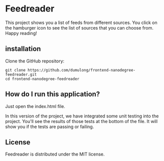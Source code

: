 # Feedreader

This project shows you a list of feeds from different sources.  You click on the hamburger icon to see the list of sources that you can choose from. Happy reading!

## installation

Clone the GitHub repository:

```
git clone https://github.com/dumulong/frontend-nanodegree-feedreader.git
cd frontend-nanodegree-feedreader
```

## How do I run this application?

Just open the index.html file.

In this version of the project, we have integrated some unit testing into the project.  You'll see the results of those tests at the bottom of the file.  It will show you if the tests are passing or failing.


## License

Feedreader is distributed under the MIT license.
